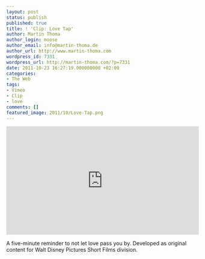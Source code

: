 ```yaml
---
layout: post
status: publish
published: true
title: ! 'Clip: Love Tap'
author: Martin Thoma
author_login: moose
author_email: info@martin-thoma.de
author_url: http://www.martin-thoma.com
wordpress_id: 7331
wordpress_url: http://martin-thoma.com/?p=7331
date: 2011-10-23 16:27:19.000000000 +02:00
categories:
- The Web
tags:
- Vimeo
- Clip
- love
comments: []
featured_image: 2011/10/Love-Tap.png
---
```

<iframe src="http://player.vimeo.com/video/18486821?title=0&amp;byline=0&amp;portrait=0" width="512" height="288" frameborder="0" webkitAllowFullScreen allowFullScreen></iframe>

A five-minute reminder to not let love pass you by. Developed as original content for Walt Disney Pictures Short Films division.
